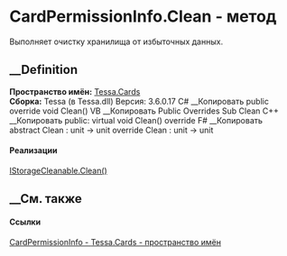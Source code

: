 # CardPermissionInfo.Clean - метод
Выполняет очистку хранилища от избыточных данных.
##  __Definition
 **Пространство имён:** [Tessa.Cards](N_Tessa_Cards.htm)  
 **Сборка:** Tessa (в Tessa.dll) Версия: 3.6.0.17
C# __Копировать
     public override void Clean()
VB __Копировать
     Public Overrides Sub Clean
C++ __Копировать
     public:
    virtual void Clean() override
F# __Копировать
     abstract Clean : unit -> unit 
    override Clean : unit -> unit 
#### Реализации
[IStorageCleanable.Clean()](M_Tessa_Platform_Storage_IStorageCleanable_Clean.htm)  
##  __См. также
#### Ссылки
[CardPermissionInfo - ](T_Tessa_Cards_CardPermissionInfo.htm)
[Tessa.Cards - пространство имён](N_Tessa_Cards.htm)
